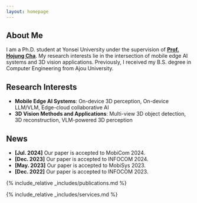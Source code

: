 ```yaml
---
layout: homepage
---
```


## About Me

I am a Ph.D. student at Yonsei University under the supervision of <u><strong><a href="https://mobed.yonsei.ac.kr/">Prof. Hojung Cha</a></strong></u>. My research interests lie in the intersection of mobile edge AI systems and 3D vision applications. Previously, I received my B.S. degree in Computer Engineering from Ajou University.

## Research Interests

- **Mobile Edge AI Systems**: On-device 3D perception, On-device LLM/VLM, Edge-cloud collaborative AI
- **3D Vision Methods and Applications**: Multi-view 3D object detection, 3D reconstruction, VLM-powered 3D perception

## News

- **[Jul. 2024]** Our paper is accepted to MobiCom 2024.
- **[Dec. 2023]** Our paper is accepted to INFOCOM 2024.
- **[May. 2023]** Our paper is accepted to MobiSys 2023.
- **[Dec. 2022]** Our paper is accepted to INFOCOM 2023.

{% include_relative _includes/publications.md %}

{% include_relative _includes/services.md %}